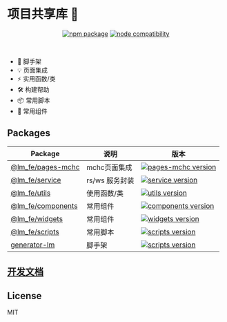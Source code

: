 



# 项目共享库 🧀

<p align="center">
  <a href="https://npmjs.com/package/@lm_fe/core"><img src="https://img.shields.io/npm/v/@lm_fe/core.svg" alt="npm package"></a>
  <a href="https://nodejs.org/en/about/releases/"><img src="https://img.shields.io/node/v/@lm_fe/core.svg" alt="node compatibility"></a>

</p>

<br/>

- 🔑 脚手架
- 💡 页面集成
- ⚡️ 实用函数/类
- 🛠️ 构建帮助
- 📦 常用脚本
- 🔩 常用组件




## Packages




| Package                                  | 说明           | 版本                                                                                                                                   |
| ---------------------------------------- | -------------- | -------------------------------------------------------------------------------------------------------------------------------------- |
| [@lm_fe/pages-mchc](packages/pages-mchc) | mchc页面集成   | [![pages-mchc version](https://img.shields.io/npm/v/@lm_fe/pages-mchc.svg?label=%20)](https://www.npmjs.com/package/@lm_fe/pages-mchc) |
| [@lm_fe/service](packages/service)       | rs/ws 服务封装 | [![service version](https://img.shields.io/npm/v/@lm_fe/service.svg?label=%20)](https://www.npmjs.com/package/@lm_fe/service)          |
| [@lm_fe/utils](packages/utils)           | 使用函数/类    | [![utils version](https://img.shields.io/npm/v/@lm_fe/utils.svg?label=%20)](https://www.npmjs.com/package/@lm_fe/utils)                |
| [@lm_fe/components](packages/components) | 常用组件       | [![components version](https://img.shields.io/npm/v/@lm_fe/components.svg?label=%20)](packages/components)                             |
| [@lm_fe/widgets](packages/widgets)       | 常用组件       | [![widgets version](https://img.shields.io/npm/v/@lm_fe/widgets.svg?label=%20)](packages/widgets)                                      |
| [@lm_fe/scripts](packages/scripts)       | 常用脚本       | [![scripts version](https://img.shields.io/npm/v/@lm_fe/scripts.svg?label=%20)](https://www.npmjs.com/package/@lm_fe/scripts)          |
| [generator-lm](packages/generator-lm)    | 脚手架         | [![scripts version](https://img.shields.io/npm/v/@lm_fe/scripts.svg?label=%20)](https://www.npmjs.com/package/@lm_fe/generator-lm)     |

## [开发文档](./DEVELOP.md)



## License

MIT

